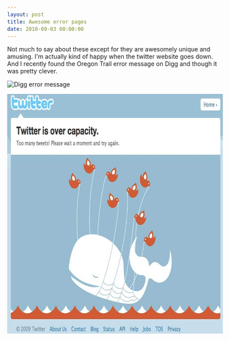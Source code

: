 ```yaml
---
layout: post
title: Awesome error pages
date: 2010-09-03 00:00:00
---
```


<p>
	Not much to say about these except for they are awesomely unique and amusing. I&#39;m actually kind of happy when the twitter website goes down. And I recently found the Oregon Trail error message on Digg and though it was pretty clever.&nbsp;</p>
<p>
	<img alt="Digg error message" src="http://www.bizzark.com/images/attachments/page_48/diggdown.jpg" style="width: 750px; height: 419px; " /></p>
<p>
	<img alt="" src="/images/attachments/page_48/twitterdown2.jpg" style="width: 750px; height: 559px; " /></p>

